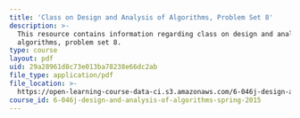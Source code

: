 ```yaml
---
title: 'Class on Design and Analysis of Algorithms, Problem Set 8'
description: >-
  This resource contains information regarding class on design and analysis of
  algorithms, problem set 8.
type: course
layout: pdf
uid: 29a28961d8c73e013ba78238e66dc2ab
file_type: application/pdf
file_location: >-
  https://open-learning-course-data-ci.s3.amazonaws.com/6-046j-design-and-analysis-of-algorithms-spring-2015/29a28961d8c73e013ba78238e66dc2ab_MIT6_046JS15_pset8.pdf
course_id: 6-046j-design-and-analysis-of-algorithms-spring-2015
---
```

